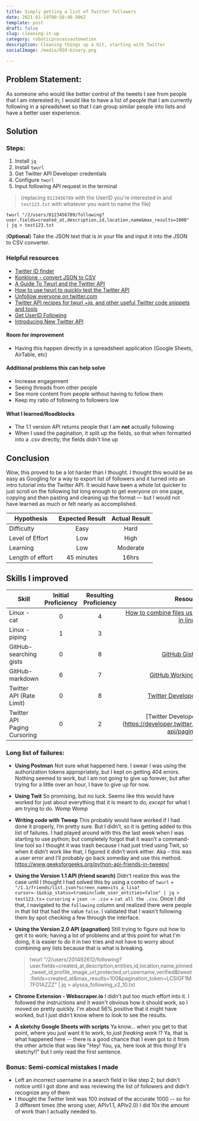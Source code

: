 ```yaml
---
title: Simply getting a list of Twitter followers
date: 2021-01-19T00:58:40.996Z
template: post
draft: false
slug: cleaning-it-up
category: roboticprocessautomation
description: Cleaning things up a bit, starting with Twitter
socialImage: /media/050-binary.png

---
```

## Problem Statement:

As someone who would like better control of the tweets I see from people that I am interested in; I would like to have a list of people that I am currently following in a spreadsheet so that I can group similar people into lists and have a better user experience. 

## Solution

### Steps:
1. Install `jq`
1. Install `twurl`
1. Get Twitter API Developer credentials
1. Configure `twurl`
1. Input following API request in the terminal
    

>(replacing `0123456789` with the UserID you're interested in and `test123.txt` with whatever you want to name the file) 

    twurl "/2/users/0123456789/following?user.fields=created_at,description,id,location,name&max_results=1000" | jq > test123.txt

(**Optional**) Take the JSON text that is in your file and input it into the JSON to CSV converter.

### Helpful resources
* [Twitter ID finder](https://tweeterid.com/)
* [Konklone - convert JSON to CSV](https://konklone.io/json/)
* [A Guide To Twurl and the Twitter API](https://medium.com/@SamSchmir/a-guide-to-the-twitter-api-and-twurl-8711466a0635)
* [How to use twurl to quickly test the Twitter API](https://dev.to/twitterdev/how-to-use-twurl-to-quickly-test-the-twitter-api-4n48)
* [Unfollow everyone on twitter.com](https://gist.github.com/JamieMason/7580315)
* [Twitter API recipes for twurl +jq, and other useful Twitter code snippets and tools](https://gist.github.com/andypiper/32bdb4c7f0b8d65385fc7c8fa3988083)
* [Get UserID Following](https://developer.twitter.com/en/docs/twitter-api/users/follows/api-reference/get-users-id-following)
* [Introducing New Twitter API](https://blog.twitter.com/developer/en_us/topics/tools/2020/introducing_new_twitter_api.html) 


#### Room for improvement

* Having this happen directly in a spreadsheet application (Google Sheets, AirTable, etc)


#### Additional problems this can help solve

* Increase engagement
* Seeing threads from other people
* See more content from people without having to follow them
* Keep my ratio of following to followers low

#### What I learned/Roadblocks
* The 1.1 version API returns people that I am **not** actually following
* When I used the pagination, it split up the fields, so that when formatted into a .csv directly, the fields didn't line up

## Conclusion

Wow, this proved to be a lot harder than I thought. I thought this would be as easy as Googling for a way to export list of followers and it turned into an intro tutorial into the Twitter API. It would have been a whole lot quicker to just scroll on the following list long enough to get everyone on one page, copying and then pasting and cleaning up the format — but I would not have learned as much or felt nearly as accomplished.

| Hypothesis       | Expected Result | Actual Result |
| ---------------- | :---------------: | :-------------: |
| Difficulty       | Easy            | Hard          |
| Level of Effort  | Low             | High      |
| Learning         | Low             | Moderate      |
| Length of effort | 45 minutes      | 16hrs         |

## Skills I improved

| Skill                         | Initial Proficiency | Resulting Proficiency | Resource                                                                                                                                          |
| -------------------- | :---------------: | :--------------: | :---------------: |
| Linux - cat                   | 0                 | 4                   | [How to combine files using the cat command in linux](https://www.howtogeek.com/278599/how-to-combine-text-files-using-the-cat-command-in-linux/) |
| Linux - piping                | 1                 | 3                   |                                                                                                                                                   |
| GitHub- searching gists       | 0                 | 8                   |  [GitHub Gist Search](https://gist.github.com/search)                                                                                                                                                 |
| GitHub- markdown              | 6                 | 7                   | [GitHub Working with Tables](https://www.pluralsight.com/guides/working-tables-github-markdown)                                                   |
Twitter API (Rate Limit) | 0                 | 8                   | [Twitter Developer Rate Limits](https://developer.twitter.com/en/docs/twitter-api/rate-limits) |
Twitter API Paging Cursoring | 0                 | 2                   |[Twitter Developer Pagination] (https://developer.twitter.com/en/docs/twitter-api/pagination) |

### Long list of failures:

* **Using Postman** Not sure what happened here. I swear I was using the authorization tokens appropriately, but I kept on getting 404 errors. Nothing seemed to work, but I am not going to give up forever, but after trying for a little over an hour, I have to give up for now. 
* **Using Twit** So promising, but no luck. Seems like this would have worked for just about everything that it is meant to do, *except* for what I am trying to do. Womp Womp
* **Writing code with Tweep** This probably would have worked if I had done it properly, I’m pretty sure. But I didn’t, so it is getting added to this list of failures. I had played around with this the last week when I was starting to use python; but completely forgot that it wasn’t a command-line tool so I thought it was trash because I had just tried using Twit, so when it didn’t work like that, I figured it didn’t work either. Aka – this was a user error and I’ll probably go back someday and use this method.  https://www.geeksforgeeks.org/python-api-friends-in-tweepy/
* **Using the Version 1.1 API (friend search)** Didn't realize this was the case until I thought I had solved this by using a combo of `twurl` + `"/1.1/friends/list.json?screen_name=its_a_lisa?cursor=-1&skip_status=true&include_user_entities=false" | jq > test123.tx`+ `cursoring` + `json -> .csv` + `cat all the .csv`. Once I did that, I navigated to the `following` column and realized there were people in that list that had the value `false`. I validated that I wasn't following them by spot checking a few through the interface. 
* **Using the Version 2.0 API (pagnation)**   Still trying to figure out how to get it to work; having a lot of problems and at this point for what I'm doing, it is easier to do it in two tries and not have to worry about combining any lists because that is what is breaking. 

    
   > twurl "/2/users/201492612/following?user.fields=created_at,description,entities,id,location,name,pinned_tweet_id,profile_image_url,protected,url,username,verified&tweet.fields=created_at&max_results=100&pagination_token=LC5IGF1M7F01AZZZ" | jq > alyssa_following_v2_10.txt

* **Chrome Extension - Webscraper.io** I didn't put too much effort into it. I followed the instructions and it wasn't obvious how it should work, so I moved on pretty quickly. I'm about 56% positive that it might have worked, but I just didn't know where to look to see the results.
* **A sketchy Google Sheets with scripts** Ya know... when you get to that point, where you just want it to work, to *just freaking work* !? Ya, that is what happened here -- there is a good chance that I even got to it from the other article that was like "Hey! You, ya, here look at this thing! It's sketchy!!" but I only read the first sentence. 

### Bonus: Semi-comical mistakes I made

* Left an incorrect username in a search field in like step 2; but didn't notice until I got done and was reviewing the list of followers and didn't recognize any of them
* I thought the Twitter limit was 100 instead of the accurate 1000 -- so for 3 different times (the wrong user, APIv1.1, APIv2.0) I did 10x the amount of work than I actually needed to.

